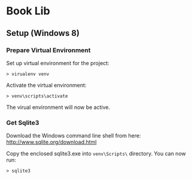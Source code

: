 # Book Lib

## Setup (Windows 8)
### Prepare Virtual Environment

Set up virtual environment for the project:
```
> virualenv venv
```

Activate the virtual environment:
```
> venv\scripts\activate
```

The virual environment will now be active.

### Get Sqlite3

Download the Windows command line shell from here: http://www.sqlite.org/download.html

Copy the enclosed sqlite3.exe into `venv\Scripts\` directory. You can now run:
```
> sqlite3
```